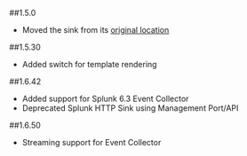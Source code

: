 ##1.5.0
 - Moved the sink from its [original location](https://github.com/serilog/serilog)

##1.5.30
 - Added switch for template rendering

##1.6.42
 - Added support for Splunk 6.3 Event Collector
 - Deprecated Splunk HTTP Sink using Management Port/API

##1.6.50
 - Streaming support for Event Collector